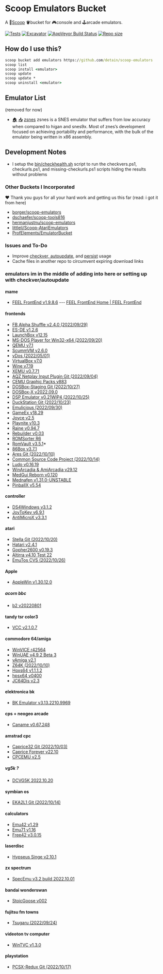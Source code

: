 # Scoop Emulators Bucket

A 🥄[Scoop](https://scoop.sh) 🪣bucket for 🎮console and 🕹arcade emulators.

[![Tests](https://github.com/detain/scoop-emulators/actions/workflows/ci.yml/badge.svg)](https://github.com/detain/scoop-emulators/actions/workflows/ci.yml)
[![Excavator](https://github.com/detain/scoop-emulators/actions/workflows/excavator.yml/badge.svg)](https://github.com/detain/scoop-emulators/actions/workflows/excavator.yml)
[![AppVeyor Build Status](https://img.shields.io/appveyor/ci/detain/scoop-emulators/master.svg?style=flat-square&label=AppVeyor&logo=appveyor)](https://ci.appveyor.com/project/detain/scoop-emulators/branch/master)
[![Repo size](https://img.shields.io/github/repo-size/detain/scoop-emulators.svg?style=flat-square)](https://github.com/detain/scoop-emulators)

## How do I use this?

```cmd
scoop bucket add emulators https://github.com/detain/scoop-emulators
scoop list
scoop install <emulator>
scoop update
scoop update *
scoop uninstall <emulator>
```

## Emulator List

(removed for now)

* [🏠](http://www.zsnes.com/) [📥](https://consolo.is.cc/emu/zsnes/1.51.7z) [zsnes](./bucket/zsnes.json) zsnes is a SNES emulator that suffers from low accuracy when compared to higan and snes9x. Most of znes’s development focused on achieving portability and performance, with the bulk of the emulator being written in x86 assembly.

## Development Notes

* I setup the [bin/checkhealth.sh](./bin/checkhealth.sh) script to run the checkvers.ps1, checkurls.ps1, and missing-checkurls.ps1 scripts hiding the results without problems

### Other Buckets I Incorporated

❤ Thank you guys for all your hard work and getting us this far (read: i got it from here)

* [borger/scoop-emulators](https://github.com/borger/scoop-emulators)
* [dschaefer/scoop-tools816](https://github.com/dschaefer/scoop-tools816)
* [hermanjustnu/scoop-emulators](https://github.com/hermanjustnu/scoop-emulators)
* [littleli/Scoop-AtariEmulators](https://github.com/littleli/Scoop-AtariEmulators)
* [ProfElements/EmulatorBucket](https://github.com/ProfElements/EmulatorBucket)

### Issues and To-Do

* Improve [checkver, autoupdate](https://github.com/ScoopInstaller/Scoop/wiki/App-Manifest-Autoupdate), and [persist](https://github.com/ScoopInstaller/Scoop/wiki/Persistent-data) usage
* Cache files in another repo to circumvent expiring download links

### emulators im in the middle of adding into here or setting up with checkver/autoupdate

#### mame

* [FEEL FrontEnd v1.9.8.6](https://www.emucr.com/2020/06/feel-frontend-v1986.html) --- [FEEL FrontEnd Home | FEEL FrontEnd](https://feelfrontend.altervista.org/)

#### frontends

* [FB Alpha Shuffle v2.4.0 (2022/09/29)](https://www.emucr.com/2022/09/fb-alpha-shuffle-v240-20220929.html)
* [ES-DE v1.2.6](https://www.emucr.com/2022/08/es-de-v126.html)
* [LaunchBox v12.15](https://www.emucr.com/2022/09/launchbox-v1215.html)
* [MS-DOS Player for Win32-x64 (2022/09/20)](https://www.emucr.com/2022/09/ms-dos-player-for-win32-x64-20220920.html)
* [QEMU v7.1](https://www.emucr.com/2022/08/qemu-v71.html)
* [ScummVM v2.6.0](https://www.emucr.com/2022/08/scummvm-v260.html)
* [vDos (2022/05/01)](https://www.emucr.com/2022/10/vdos-20220501.html)
* [VirtualBox v7.0](https://www.emucr.com/2022/10/virtualbox-v70.html)
* [Wine v7.19](https://www.emucr.com/2022/10/wine-v719.html)
* [XEMU v0.7.71](https://www.emucr.com/2022/10/xemu-v0771.html)
* [AQZ Netplay Input Plugin Git (2022/09/04)](https://www.emucr.com/2022/09/aqz-netplay-input-plugin-git-20220904.html)
* [CEMU Graphic Packs v883](https://www.emucr.com/2022/08/cemu-graphic-packs-v883.html)
* [DOSBox-Staging Git (2022/10/27)](https://www.emucr.com/2022/10/dosbox-staging-git-20221027.html)
* [DOSBox-X v2022.09.0](https://www.emucr.com/2022/09/dosbox-x-v2022090.html)
* [DSP Emulator v0.21WIP4 (2022/10/25)](https://www.emucr.com/2022/10/dsp-emulator-v021wip4-20221025.html)
* [DuckStation Git (2022/10/23)](https://www.emucr.com/2022/10/duckstation-git-20221023.html)
* [Emulicious (2022/09/30)](https://www.emucr.com/2022/10/emulicious-20220930.html)
* [GameEx v18.29](https://www.emucr.com/2022/10/gameex-v1829.html)
* [Joyce v2.5](https://www.emucr.com/2022/08/joyce-v25.html)
* [Playnite v10.3](https://www.emucr.com/2022/09/playnite-v103.html)
* [Raine v0.94.7](https://www.emucr.com/2022/10/raine-v0947.html)
* [Rebuilder v0.03](https://www.emucr.com/2022/10/rebuilder-v003.html)
* [ROMSorter R6](https://www.emucr.com/2022/10/romsorter-r6.html)
* [RomVault v3.5.1](https://www.emucr.com/2022/10/romvault-v351.html)*
* [86Box v3.7.1](https://www.emucr.com/2022/08/86box-v371.html)
* [Ares Git (2022/10/10)](https://www.emucr.com/2022/10/ares-git-20221010.html)
* [Common Source Code Project (2022/10/14)](https://www.emucr.com/2022/10/common-source-code-project-20221014.html)
* [Ludo v0.16.19](https://www.emucr.com/2022/09/ludo-v01619.html)
* [WinArcadia & AmiArcadia v29.12](https://www.emucr.com/2022/10/winarcadia-amiarcadia-v2912.html)
* [MedGui Reborn v0.120](https://www.emucr.com/2022/08/medgui-reborn-v0120.html)
* [Mednafen v1.31.0-UNSTABLE](https://www.emucr.com/2022/08/mednafen-v1310-unstable.html)
* [PinballX v5.54](https://www.emucr.com/2022/09/pinballx-v554.html)

#### controller

* [DS4Windows v3.1.2](https://www.emucr.com/2022/08/ds4windows-v312.html)
* [JoyToKey v6.9.1](https://www.emucr.com/2022/08/joytokey-v691.html)
* [AntiMicroX v3.3.1](https://www.emucr.com/2022/10/antimicrox-v331.html)

#### atari

* [Stella Git (2022/10/20)](https://www.emucr.com/2022/10/stella-git-20221020.html)
* [Hatari v2.4.1](https://www.emucr.com/2022/08/hatari-v241.html)
* [Gopher2600 v0.19.3](https://www.emucr.com/2022/10/gopher2600-v0193.html)
* [Altirra v4.10 Test 22](https://www.emucr.com/2022/10/altirra-v410-test-22.html)
* [EmuTos CVS (2022/10/26)](https://www.emucr.com/2022/10/emutos-cvs-20221026.html)

#### Apple

* [AppleWin v1.30.12.0](https://www.emucr.com/2022/09/applewin-v130120.html)

##### acorn bbc

* [b2 v20220801](https://www.emucr.com/2022/08/b2-v20220801.html)

#### tandy tsr color3

* [VCC v2.1.0.7](https://www.emucr.com/2022/10/vcc-v2107.html)

#### commodore 64/amiga

* [WinVICE r42564](https://www.emucr.com/2022/10/winvice-r42564.html)
* [WinUAE v4.9.2 Beta 3](https://www.emucr.com/2022/10/winuae-v492-beta-3.html)
* [vAmiga v2.1](https://www.emucr.com/2022/08/vamiga-v21.html)
* [Z64K (2022/10/10)](https://www.emucr.com/2022/10/z64k-20221010.html)
* [Hoxs64 v1.1.1.2](https://www.emucr.com/2022/09/hoxs64-v1112.html)
* [hpsx64 v0400](https://www.emucr.com/2022/10/hpsx64-v0400.html)
* [JC64Dis v2.3](https://www.emucr.com/2022/10/jc64dis-v23.html)

#### elektronica bk

* [BK Emulator v3.13.2210.9969](https://www.emucr.com/2022/10/bk-emulator-v31322109969.html)

#### cps + neogeo arcade

* [Caname v0.67.248](https://www.emucr.com/2022/09/caname-v067248.html)

#### amstrad cpc

* [Caprice32 Git (2022/10/03)](https://www.emucr.com/2022/10/caprice32-git-20221003.html)
* [Caprice Forever v22.10](https://www.emucr.com/2022/10/caprice-forever-v2210.html)
* [CPCEMU v2.5](https://www.emucr.com/2022/08/cpcemu-v25.html)

##### vg5k ?

* [DCVG5K 2022.10.20](https://www.emucr.com/2022/10/dcvg5k-20221020.html)

#### symbian os

* [EKA2L1 Git (2022/10/14)](https://www.emucr.com/2022/10/eka2l1-git-20221014.html)

#### calculators

* [Emu42 v1.29](https://www.emucr.com/2022/10/emu42-v128.html)
* [Emu71 v1.16](https://www.emucr.com/2022/08/emu71-v116.html)
* [Free42 v3.0.15](https://www.emucr.com/2022/10/free42-v3015.html)

#### laserdisc

* [Hypseus Singe v2.10.1](https://www.emucr.com/2022/10/hypseus-singe-v2101.html)

#### zx spectrum

* [SpecEmu v3.2 build 2022.10.01](https://www.emucr.com/2022/10/specemu-v32-build-20221001.html)

#### bandai wonderswan

* [StoicGoose v002](https://www.emucr.com/2022/08/stoicgoose-v002.html)

#### fujitsu fm towns

* [Tsugaru (2022/09/24)](https://www.emucr.com/2022/09/tsugaru-20220924.html)

#### videoton tv computer

* [WinTVC v1.3.0](https://www.emucr.com/2022/10/wintvc-v130.html)

#### playstation

* [PCSX-Redux Git (2022/10/17)](https://www.emucr.com/2022/10/pcsx-redux-git-20221017.html)
